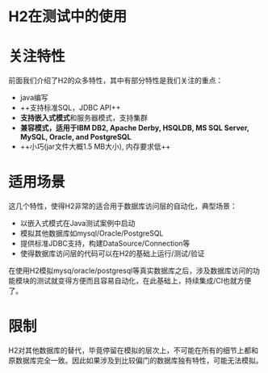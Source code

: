 H2在测试中的使用
===========

# 关注特性

前面我们介绍了H2的众多特性，其中有部分特性是我们关注的重点：

- java编写
- ++支持标准SQL，JDBC API++
- **支持嵌入式模式**和服务器模式，支持集群
- **兼容模式，适用于IBM DB2, Apache Derby, HSQLDB, MS SQL Server, MySQL, Oracle, and PostgreSQL**
- ++小巧(jar文件大概1.5 MB大小), 内存要求低++

# 适用场景

这几个特性，使得H2非常的适合用于数据库访问层的自动化，典型场景：

- 以嵌入式模式在Java测试案例中启动
- 模拟其他数据库如mysql/Oracle/PostgreSQL
- 提供标准JDBC支持，构建DataSource/Connection等
- 使得数据库访问层的代码可以在H2的基础上运行/测试/验证

在使用H2模拟mysq/oracle/postgresql等真实数据库之后，涉及数据库访问的功能模块的测试就变得方便而且容易自动化，在此基础上，持续集成/CI也就方便了。

# 限制

H2对其他数据库的替代，毕竟停留在模拟的层次上，不可能在所有的细节上都和原数据库完全一致。因此如果涉及到比较偏门的数据库独有特性，可能无法模拟。

